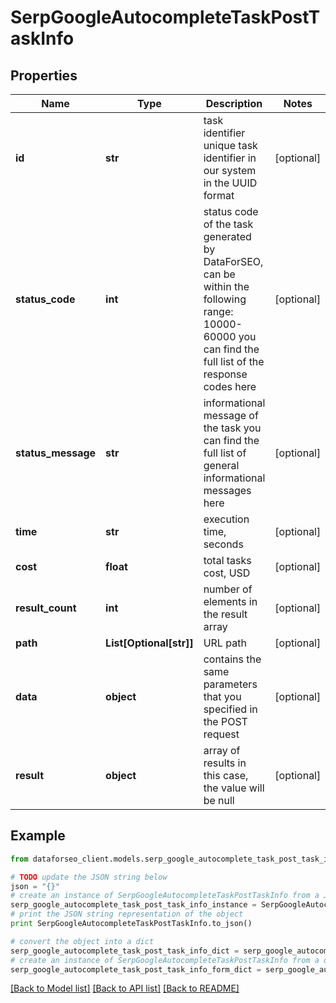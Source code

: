 # SerpGoogleAutocompleteTaskPostTaskInfo


## Properties

Name | Type | Description | Notes
------------ | ------------- | ------------- | -------------
**id** | **str** | task identifier unique task identifier in our system in the UUID format | [optional] 
**status_code** | **int** | status code of the task generated by DataForSEO, can be within the following range: 10000-60000 you can find the full list of the response codes here | [optional] 
**status_message** | **str** | informational message of the task you can find the full list of general informational messages here | [optional] 
**time** | **str** | execution time, seconds | [optional] 
**cost** | **float** | total tasks cost, USD | [optional] 
**result_count** | **int** | number of elements in the result array | [optional] 
**path** | **List[Optional[str]]** | URL path | [optional] 
**data** | **object** | contains the same parameters that you specified in the POST request | [optional] 
**result** | **object** | array of results in this case, the value will be null | [optional] 

## Example

```python
from dataforseo_client.models.serp_google_autocomplete_task_post_task_info import SerpGoogleAutocompleteTaskPostTaskInfo

# TODO update the JSON string below
json = "{}"
# create an instance of SerpGoogleAutocompleteTaskPostTaskInfo from a JSON string
serp_google_autocomplete_task_post_task_info_instance = SerpGoogleAutocompleteTaskPostTaskInfo.from_json(json)
# print the JSON string representation of the object
print SerpGoogleAutocompleteTaskPostTaskInfo.to_json()

# convert the object into a dict
serp_google_autocomplete_task_post_task_info_dict = serp_google_autocomplete_task_post_task_info_instance.to_dict()
# create an instance of SerpGoogleAutocompleteTaskPostTaskInfo from a dict
serp_google_autocomplete_task_post_task_info_form_dict = serp_google_autocomplete_task_post_task_info.from_dict(serp_google_autocomplete_task_post_task_info_dict)
```
[[Back to Model list]](../README.md#documentation-for-models) [[Back to API list]](../README.md#documentation-for-api-endpoints) [[Back to README]](../README.md)


